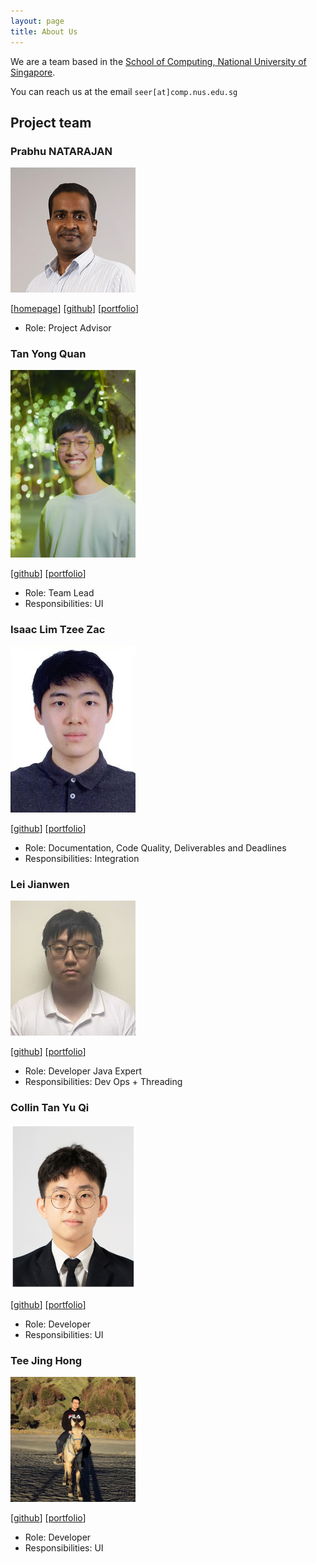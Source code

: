 ```yaml
---
layout: page
title: About Us
---
```


We are a team based in the [School of Computing, National University of Singapore](https://www.comp.nus.edu.sg).

You can reach us at the email `seer[at]comp.nus.edu.sg`

## Project team

### Prabhu NATARAJAN

<img src="images/prabhu.png" width="200px">

[[homepage](https://www.comp.nus.edu.sg/cs/people/prabhu/)]
[[github](https://github.com/prabhu-na)]
[[portfolio](team/johndoe.md)]

* Role: Project Advisor

### Tan Yong Quan

<img src="images/yongqqqq.png" width="200px">

[[github](http://github.com/yongqqqq)]
[[portfolio](team/johndoe.md)]

* Role: Team Lead
* Responsibilities: UI

### Isaac Lim Tzee Zac

<img src="images/isaactodo.png" width="200px">

[[github](https://github.com/isaactodo)] [[portfolio](team/johndoe.md)]

* Role: Documentation, Code Quality, Deliverables and Deadlines
* Responsibilities: Integration

### Lei Jianwen

<img src="images/jianwen0451.png" width="200px">

[[github](http://github.com/jianwen0451)]
[[portfolio](team/johndoe.md)]

* Role: Developer Java Expert
* Responsibilities: Dev Ops + Threading

### Collin Tan Yu Qi

<img src="images/tanyqcollin.png" width="200px">

[[github](http://github.com/tanyqcollin)]
[[portfolio](team/johndoe.md)]

* Role: Developer
* Responsibilities: UI

### Tee Jing Hong

<img src="images/radieonajax.png" width="200px">

[[github](http://github.com/RadieonAjax)]
[[portfolio](team/RadieonAjax.md)]

* Role: Developer
* Responsibilities: UI
